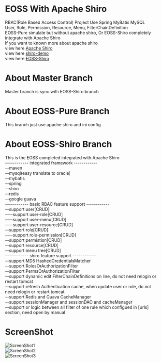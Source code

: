 # EOSS With Apache Shiro
RBAC(Role Based Access Control) Project Use Spring MyBatis MySQL  
User, Role, Permission, Resource, Menu, FilterChainDefinition  
EOSS-Pure simulate but without apache shiro, Or EOSS-Shiro completely integrate with Apache Shiro  
If you want to known more about apache shiro  
view here [Apache Shiro](http://shiro.apache.org/index.html "Apache Shiro")  
view here [shiro-demo](https://github.com/jelly-liu/shiro-demo "shiro-demo")  
view here [EOSS-Shiro](https://github.com/jelly-liu/EOSS "EOSS-Shiro")

# About Master Branch
Master branch is sync with EOSS-Shiro branch

# About EOSS-Pure Branch
This branch just use apache shiro and ini config

# About EOSS-Shiro Branch
This is the EOSS completed integrated with Apache Shiro  
------------ integrated framework ------------  
--maven  
--mysql(easy translate to oracle)  
--mybatis  
--spring  
--shiro  
--redis  
--google guava  
------------ basic RBAC feature support ------------  
--support user[CRUD]  
----support user-role[CRUD]  
----support user-menu[CRUD]  
----support user-resource[CRUD]  
--support role[CRUD]  
----support role-permission[CRUD]  
--support permistion[CRUD]  
--support resource[CRUD]  
--support menu tree[CRUD]  
------------ shiro feature support ------------  
--support MD5 HashedCredentialsMatcher  
--support RolesOrAuthorizationFilter  
--support PermsOrAuthorizationFilter  
--support dynamic edit FilterChainDefinitions on line, do not need relogin or restart tomcat    
--support refresh Authentication cache, when update user or role, do not need relogin or restart tomcat  
--support Redis and Guava CacheManager  
--support sessionManager and sessionDAO and cacheManager  
--support or logic between all filter of one rule which configued in [urls] section, need open by manual

# ScreenShot  
![ScreenShot1](https://github.com/jelly-liu/EOSS/blob/master/ScreenShot1.png "ScreenShot1")  
![ScreenShot2](https://github.com/jelly-liu/EOSS/blob/master/ScreenShot2.png "ScreenShot2")  
![ScreenShot3](https://github.com/jelly-liu/EOSS/blob/master/ScreenShot3.png "ScreenShot3")  
